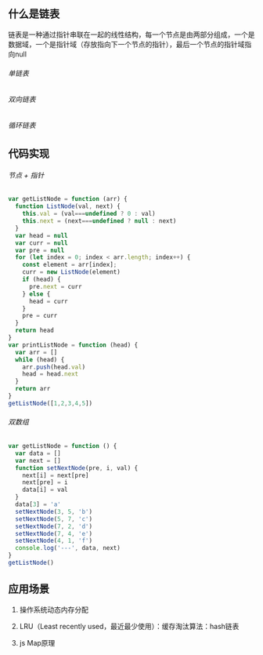 ## 什么是链表

链表是一种通过指针串联在一起的线性结构，每一个节点是由两部分组成，一个是数据域，一个是指针域（存放指向下一个节点的指针），最后一个节点的指针域指向null

###### 单链表

###### 双向链表

###### 循环链表

## 代码实现

###### 节点 + 指针

~~~javascript
var getListNode = function (arr) {
  function ListNode(val, next) {
    this.val = (val===undefined ? 0 : val)
    this.next = (next===undefined ? null : next)
  }
  var head = null
  var curr = null
  var pre = null
  for (let index = 0; index < arr.length; index++) {
    const element = arr[index];
    curr = new ListNode(element)
    if (head) {
      pre.next = curr
    } else {
      head = curr
    }
    pre = curr
  }
  return head
}
var printListNode = function (head) {
  var arr = []
  while (head) {
    arr.push(head.val)
    head = head.next
  }
  return arr
}
getListNode([1,2,3,4,5])
~~~

###### 双数组

~~~javascript
var getListNode = function () {
  var data = []
  var next = []
  function setNextNode(pre, i, val) {
    next[i] = next[pre]
    next[pre] = i
    data[i] = val
  }
  data[3] = 'a'
  setNextNode(3, 5, 'b')
  setNextNode(5, 7, 'c')
  setNextNode(7, 2, 'd')
  setNextNode(7, 4, 'e')
  setNextNode(4, 1, 'f')
  console.log('---', data, next)
}
getListNode()
~~~



## 应用场景

1. 操作系统动态内存分配

2. LRU（Least recently used，最近最少使用）：缓存淘汰算法：hash链表

3. js Map原理

